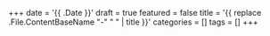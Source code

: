 +++
date = '{{ .Date }}'
draft = true
featured = false
title = '{{ replace .File.ContentBaseName "-" " " | title }}'
categories = []
tags = []
+++
